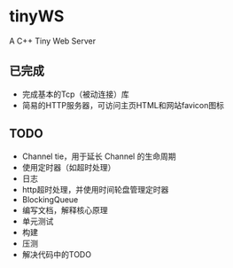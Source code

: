 # tinyWS
A C++ Tiny Web Server

## 已完成

- 完成基本的Tcp（被动连接）库
- 简易的HTTP服务器，可访问主页HTML和网站favicon图标

## TODO

- Channel tie，用于延长 Channel 的生命周期
- 使用定时器（如超时处理）
- 日志
- http超时处理，并使用时间轮盘管理定时器
- BlockingQueue
- 编写文档，解释核心原理
- 单元测试
- 构建
- 压测
- 解决代码中的TODO
